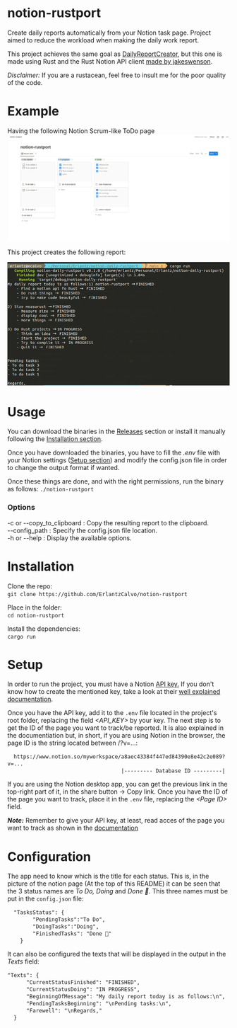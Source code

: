 # notion-rustport
Create daily reports automatically from your Notion task page. Project aimed to reduce the workload when making the daily work report.

This project achieves the same goal as [DailyReportCreator](https://github.com/ErlantzCalvo/DailyReportCreator), but this one is made using Rust and the Rust Notion API client [made by jakeswenson](https://github.com/jakeswenson/notion).

<i>Disclaimer:</i> If you are a rustacean, feel free to insult me for the poor quality of the code.
# Example
Having the following Notion Scrum-like ToDo page
![Notion To do page](https://github.com/ErlantzCalvo/notion-rustport/blob/main/media/notion_example.png?raw=true)

This project creates the following report:

<img src="https://github.com/ErlantzCalvo/notion-rustport/blob/main/media/output_example.png?raw=true" alt="Generated report" width="700"/>

# Usage
You can download the binaries in the [Releases](https://github.com/ErlantzCalvo/notion-rustport/releases) section or install it manually following the [Installation section](https://github.com/ErlantzCalvo/notion-rustport#installation).

Once you have downloaded the binaries, you have to fill the <i>.env</i> file with your Notion settings ([Setup section](https://github.com/ErlantzCalvo/notion-rustport#setup)) and modify the config.json file in order to change the output format if wanted.

Once these things are done, and with the right permissions, run the binary as follows:
`./notion-rustport`

### Options
-c or --copy_to_clipboard : Copy the resulting report to the clipboard. <br>
--config_path : Specify the config.json file location. <br>
-h or --help : Display the available options.

# Installation
Clone the repo:<br>
`git clone https://github.com/ErlantzCalvo/notion-rustport`

Place in the folder: <br>
`cd notion-rustport`

Install the dependencies:<br>
`cargo run`

# Setup
In order to run the project, you must have a Notion [API key.](https://www.notion.so/my-integrations) If you don't know how to create the mentioned key, take a look at their [well explained documentation](https://developers.notion.com/docs/getting-started).

Once you have the API key, add it to the `.env` file located in the project's root folder, replacing the field *<API_KEY>* by your key. The next step is to get the ID of the page you want to track/be reported. It is also explained in the documentiation but, in short, if you are using Notion in the browser, the page ID is the string located between <workpace name>/<Page ID>?v=...:

```
  https://www.notion.so/myworkspace/a8aec43384f447ed84390e8e42c2e089?v=...
                                    |--------- Database ID ---------|
```
If you are using the Notion desktop app, you can get the previous link in the top-right part of it, in the share button -> Copy link.
Once you have the ID of the page you want to track, place it in the `.env` file, replacing the _\<Page ID\>_ field. 
  
***Note:*** Remember to give your API key, at least, read acces of the page you want to track as shown in the [documentation](https://developers.notion.com/docs/getting-started#step-1-create-an-integration)
  
  
# Configuration
The app need to know which is the title for each status. This is, in the picture of the notion page (At the top of this README) it can be seen that the 3 status names are *To Do, Doing* and *Done 🙌*. This three names must be put in the `config.json` file:
```
  "TasksStatus": {
        "PendingTasks":"To Do",
        "DoingTasks":"Doing",
        "FinishedTasks": "Done 🙌"
    }
```

  It can also be configured the texts that will be displayed in the output in the *Texts* field:
  ```
  "Texts": {
        "CurrentStatusFinished": "FINISHED",
        "CurrentStatusDoing": "IN PROGRESS",
        "BeginningOfMessage": "My daily report today is as follows:\n",
        "PendingTasksBeginning": "\nPending tasks:\n",
        "Farewell": "\nRegards,"
    }
  ```
